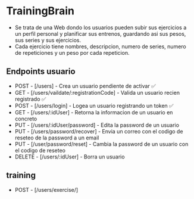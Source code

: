 # TrainingBrain
- Se trata de una Web dondo los usuarios pueden subir sus ejercicios a un perfil personal y planificar sus entrenos, guardando asi sus pesos, sus series y sus ejercicios.
- Cada ejercicio tiene nombres, descripcion, numero de series, numero de repeticiones y un peso por cada repeticion.

## Endpoints usuario

- POST - [/users] - Crea un usuario pendiente de activar ✅
- GET - [/users/vaildate/:registrationCode] - Valida un usuario recien registrado ✅
- POST - [/users/login] - Logea un usuario registrando un token ✅
- GET - [/users/:idUser] - Retorna la informacion de un usuario en concreto 
- PUT - [/users/:idUser/password] - Edita la password de un usuario 
- PUT - [/users/password/recover] - Envia un correo con el codigo de reseteo de la password a un email
- PUT - [/user/password/reset] - Cambia la password de un usuario con el codigo de reseteo
- DELETE - [/users/:idUser] - Borra un usuario

## training

- POST - [/users/exercise/]


